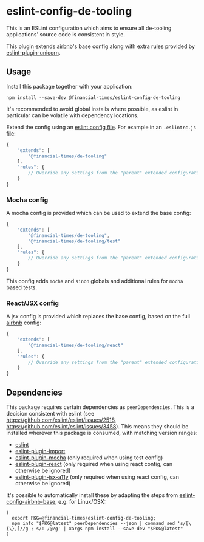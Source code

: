 # eslint-config-de-tooling

This is an ESLint configuration which aims to ensure all de-tooling applications' source code is consistent in style.

This plugin extends [airbnb](https://www.npmjs.com/package/eslint-config-airbnb-base)'s base config along with extra rules provided by [eslint-plugin-unicorn](https://github.com/sindresorhus/eslint-plugin-unicorn).

## Usage

Install this package together with your application:

```shell
npm install --save-dev @financial-times/eslint-config-de-tooling
```

It's recommended to avoid global installs where possible, as eslint in particular can be volatile with dependency locations.

Extend the config using an [eslint config file](https://eslint.org/docs/user-guide/configuring). For example in an `.eslintrc.js` file:

```js
{
    "extends": [
        "@financial-times/de-tooling"
    ],
    "rules": {
        // Override any settings from the "parent" extended configuration
    }
}
```

### Mocha config

A mocha config is provided which can be used to extend the base config:

```js
{
    "extends": [
        "@financial-times/de-tooling",
        "@financial-times/de-tooling/test"
    ],
    "rules": {
        // Override any settings from the "parent" extended configuration
    }
}
```

This config adds `mocha` and `sinon` globals and additional rules for `mocha` based tests.

### React/JSX config

A jsx config is provided which replaces the base config, based on the full [airbnb](https://www.npmjs.com/package/eslint-config-airbnb) config:

```js
{
    "extends": [
        "@financial-times/de-tooling/react"
    ],
    "rules": {
        // Override any settings from the "parent" extended configuration
    }
}
```

## Dependencies

This package requires certain dependencies as `peerDependencies`. This is a decision consistent with eslint (see https://github.com/eslint/eslint/issues/2518, https://github.com/eslint/eslint/issues/3458). This means they should be installed wherever this package is consumed, with matching version ranges:

-   [eslint](https://www.npmjs.com/package/eslint)
-   [eslint-plugin-import](https://www.npmjs.com/package/eslint-plugin-import)
-   [eslint-plugin-mocha](https://www.npmjs.com/package/eslint-plugin-mocha) (only required when using test config)
-   [eslint-plugin-react](https://www.npmjs.com/package/eslint-plugin-mocha) (only required when using react config, can otherwise be ignored)
-   [eslint-plugin-jsx-a11y](https://www.npmjs.com/package/eslint-plugin-mocha) (only required when using react config, can otherwise be ignored)

It's possible to automatically install these by adapting the steps from [eslint-config-airbnb-base](https://www.npmjs.com/package/eslint-config-airbnb-base), e.g. for Linux/OSX:

```shell
(
  export PKG=@financial-times/eslint-config-de-tooling;
  npm info "$PKG@latest" peerDependencies --json | command sed 's/[\{\},]//g ; s/: /@/g' | xargs npm install --save-dev "$PKG@latest"
)
```
